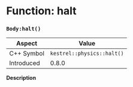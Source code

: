 
# Function: halt
### `Body:halt()`

| Aspect | Value |
| --- | --- |
| C++ Symbol | `kestrel::physics::halt()` |
| Introduced | 0.8.0 |

**Description**



